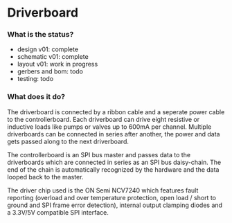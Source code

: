 # Driverboard
### What is the status?
- design v01: complete
- schematic v01: complete
- layout v01: work in progress
- gerbers and bom: todo
- testing: todo
### What does it do?
The driverboard is connected by a ribbon cable and a seperate power cable to the controllerboard. Each driverboard can drive eight resistive or inductive loads like pumps or valves up to 600mA per channel. Multiple driverboards can be connected in series after another, the power and data gets passed along to the next driverboard.

The controllerboard is an SPI bus master and passes data to the driverboards which are connected in series as an SPI bus daisy-chain. The end of the chain is automatically recognized by the hardware and the data looped back to the master.

The driver chip used is the ON Semi NCV7240 which features fault reporting (overload and over temperature protection, open load / short to ground and SPI frame error detection), internal output clamping diodes and a 3.3V/5V compatible SPI interface. 
